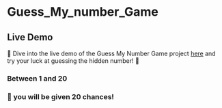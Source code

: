 # Guess_My_number_Game

## Live Demo

🔮 Dive into the live demo of the Guess My Number Game project [here](https://0xkumarshivam.github.io/Guess_My_number_Game/) and try your luck at guessing the hidden number! 🎲

### Between 1 and 20
### 🎲 you will be given 20 chances!
